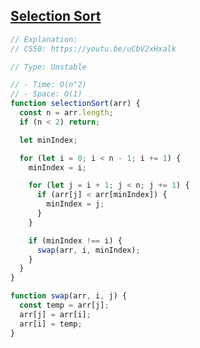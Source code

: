 ## [Selection Sort](https://bigfrontend.dev/problem/implement-Selection-Sort)

<!-- notecardId: 1760896167243 -->

```js
// Explanation:
// CS50: https://youtu.be/uCbV2xHxalk

// Type: Unstable

// - Time: O(n^2)
// - Space: O(1)
function selectionSort(arr) {
  const n = arr.length;
  if (n < 2) return;

  let minIndex;

  for (let i = 0; i < n - 1; i += 1) {
    minIndex = i;

    for (let j = i + 1; j < n; j += 1) {
      if (arr[j] < arr[minIndex]) {
        minIndex = j;
      }
    }

    if (minIndex !== i) {
      swap(arr, i, minIndex);
    }
  }
}

function swap(arr, i, j) {
  const temp = arr[j];
  arr[j] = arr[i];
  arr[i] = temp;
}
```
